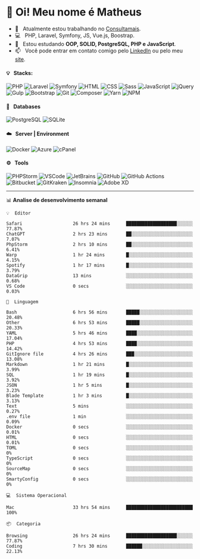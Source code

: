 # 👋 Oi! Meu nome é Matheus

- 🔭 &nbsp; Atualmente estou trabalhando no [Consultamais](https://consultamais.com.br/).
- 💻 &nbsp; PHP, Laravel, Symfony, JS, Vue.js, Boostrap.
- 🌱 &nbsp; Estou estudando **OOP, SOLID, PostgreSQL, PHP e JavaScript**.
- 📫 &nbsp; Você pode entrar em contato comigo pelo [LinkedIn](https://www.linkedin.com/in/matheuscamargoxavier/) ou pelo meu [site](https://matheuscamargo.co).

#### 💡 &nbsp; Stacks:
![PHP](https://img.shields.io/badge/-PHP-777BB4?&logo=php&logoColor=FFFFFF)
![Laravel](https://img.shields.io/badge/-Laravel-FF2D20?&logo=laravel&logoColor=FFFFFF)
![Symfony](https://img.shields.io/badge/-Symfony-000000?&logo=symfony&logoColor=FFFFFF)
![HTML](https://img.shields.io/badge/-HTML-E34F26?&logo=html5&logoColor=FFFFFF)
![CSS](https://img.shields.io/badge/-CSS-1572B6?&logo=css3&logoColor=FFFFFF)
![Sass](https://img.shields.io/badge/-Sass-CC6699?&logo=sass&logoColor=FFFFFF)
![JavaScript](https://img.shields.io/badge/-JavaScript-F7DF1E?&logo=javascript&logoColor=FFFFFF)
![jQuery](https://img.shields.io/badge/-jQuery-0769AD?&logo=jquery&logoColor=FFFFFF)
![Gulp](https://img.shields.io/badge/-Gulp-CF4647?&logo=gulp&logoColor=FFFFFF)
![Bootstrap](https://img.shields.io/badge/-Bootstrap-7952B3?&logo=bootstrap&logoColor=FFFFFF)
![Git](https://img.shields.io/badge/-Git-F05032?&logo=git&logoColor=FFFFFF)
![Composer](https://img.shields.io/badge/-Composer-885630?&logo=composer&logoColor=FFFFFF)
![Yarn](https://img.shields.io/badge/-Yarn-2C8EBB?&logo=yarn&logoColor=FFFFFF)
![NPM](https://img.shields.io/badge/-npm-CB3837?&logo=npm&logoColor=FFFFFF)

#### 💾 &nbsp; Databases
![PostgreSQL](https://img.shields.io/badge/-PostgreSQL-336791?&logo=PostgreSQL&logoColor=FFFFFF)
![SQLite](https://img.shields.io/badge/-SQLite-003B57?&logo=SQLite&logoColor=FFFFFF)

#### ☁️ &nbsp; Server | Environment
![Docker](https://img.shields.io/badge/-Docker-2496ED?&logo=docker&logoColor=FFFFFF)
![Azure](https://img.shields.io/badge/-Azure-0089D6?&logo=microsoft%20azure&logoColor=FFFFFF)
![cPanel](https://img.shields.io/badge/-cPanel-FF6C2C?&logo=cpanel&logoColor=FFFFFF)

#### ⚙️ &nbsp; Tools
![PHPStorm](https://img.shields.io/badge/-PHPStorm-000000?&logo=PHPStorm&logoColor=FFFFFF)
![VSCode](https://img.shields.io/badge/-VSCode-007ACC?&logo=Visual%20Studio%20Code&logoColor=FFFFFF) 
![JetBrains](https://img.shields.io/badge/-JetBrains-000000?&logo=jetbrains&logoColor=FFFFFF) 
![GitHub](https://img.shields.io/badge/-GitHub-181717?&logo=github&logoColor=FFFFFF) 
![GitHub Actions](https://img.shields.io/badge/-GitHub%20Actions-181717?&logo=GitHub%20Actions&logoColor=FFFFFF) 
![Bitbucket](https://img.shields.io/badge/-Bitbucket-0052CC?&logo=bitbucket&logoColor=FFFFFF)
![GitKraken](https://img.shields.io/badge/-GitKraken-179287?&logo=GitKraken&logoColor=FFFFFF)
![Insomnia](https://img.shields.io/badge/-Insomnia-5849BE?&logo=Insomnia&logoColor=FFFFFF)
![Adobe XD](https://img.shields.io/badge/-Adobe%20XD-FF61F6?&logo=adobe%20xd&logoColor=FFFFFF) 
_______

📊  **Analise de desenvolvimento semanal**
```text
💡  Editor

Safari                   26 hrs 24 mins      ███████████████████░░░░░░     77.87%
ChatGPT                  2 hrs 23 mins       ██░░░░░░░░░░░░░░░░░░░░░░░      7.07%
PhpStorm                 2 hrs 10 mins       ██░░░░░░░░░░░░░░░░░░░░░░░      6.41%
Warp                     1 hr 24 mins        █░░░░░░░░░░░░░░░░░░░░░░░░      4.15%
Spotify                  1 hr 17 mins        █░░░░░░░░░░░░░░░░░░░░░░░░      3.79%
DataGrip                 13 mins             ░░░░░░░░░░░░░░░░░░░░░░░░░      0.68%
VS Code                  0 secs              ░░░░░░░░░░░░░░░░░░░░░░░░░      0.03%
```
```text
💬  Linguagem

Bash                     6 hrs 56 mins       █████░░░░░░░░░░░░░░░░░░░░     20.48%
Other                    6 hrs 53 mins       █████░░░░░░░░░░░░░░░░░░░░     20.33%
YAML                     5 hrs 46 mins       ████░░░░░░░░░░░░░░░░░░░░░     17.04%
PHP                      4 hrs 53 mins       ████░░░░░░░░░░░░░░░░░░░░░     14.42%
GitIgnore file           4 hrs 26 mins       ███░░░░░░░░░░░░░░░░░░░░░░     13.08%
Markdown                 1 hr 21 mins        █░░░░░░░░░░░░░░░░░░░░░░░░      3.99%
SQL                      1 hr 19 mins        █░░░░░░░░░░░░░░░░░░░░░░░░      3.92%
JSON                     1 hr 5 mins         █░░░░░░░░░░░░░░░░░░░░░░░░      3.23%
Blade Template           1 hr 3 mins         █░░░░░░░░░░░░░░░░░░░░░░░░      3.13%
Text                     5 mins              ░░░░░░░░░░░░░░░░░░░░░░░░░      0.27%
.env file                1 min               ░░░░░░░░░░░░░░░░░░░░░░░░░      0.09%
Docker                   0 secs              ░░░░░░░░░░░░░░░░░░░░░░░░░      0.01%
HTML                     0 secs              ░░░░░░░░░░░░░░░░░░░░░░░░░      0.01%
TOML                     0 secs              ░░░░░░░░░░░░░░░░░░░░░░░░░         0%
TypeScript               0 secs              ░░░░░░░░░░░░░░░░░░░░░░░░░         0%
SourceMap                0 secs              ░░░░░░░░░░░░░░░░░░░░░░░░░         0%
SmartyConfig             0 secs              ░░░░░░░░░░░░░░░░░░░░░░░░░         0%
```
```text
💻  Sistema Operacional

Mac                      33 hrs 54 mins      █████████████████████████       100%
```
```text
📦  Categoria

Browsing                 26 hrs 24 mins      ███████████████████░░░░░░     77.87%
Coding                   7 hrs 30 mins       ██████░░░░░░░░░░░░░░░░░░░     22.13%
```
